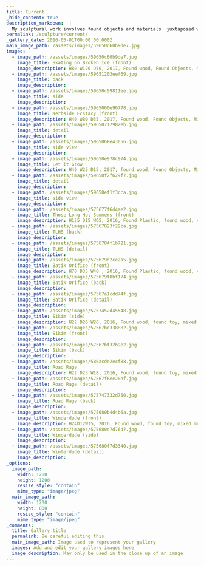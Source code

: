 ```yaml
---
title: Current
_hide_content: true
description_markdown:  |
  My sculptural work involves found objects and materials  juxtaposed with more natural forms such as large branches discovered in woodlands across the UK. I want to explore the tension between natural and synthetic materials, how they can co-exist and the resulting structures can come to resemble organic, sometimes alien yet recognizably human forms. Using beadwork and textiles, which originate from the South Asian Culture where I grew up, I continue to be fascinated by sparkling jewelry, decorative accessories and ornate textile patterns from childhood. 
permalink: /sculpture/current/
_gallery_date: 2016-05-01T00:00:00.000Z
main_image_path: /assets/images/59650c60b9de7.jpg
images:            
  - image_path: /assets/images/59650c60b9de7.jpg
    image_title: Skating on Broken Ice (front)
    image_description: H80 W120 D50, 2017, Found wood, Found Objects, Mixed Media
  - image_path: /assets/images/59651203eef69.jpg
    image_title: back
    image_description:
  - image_path: /assets/images/59650c99811ee.jpg
    image_title: side
    image_description:  
  - image_path: /assets/images/5965060e96778.jpg
    image_title: Kerbside Ecstacy (front)
    image_description: H40 W80 D35, 2017, Found wood, Found Objects, Mixed Media
  - image_path: /assets/images/59650712982eb.jpg
    image_title: detail
    image_description: 
  - image_path: /assets/images/5965068e43056.jpg
    image_title: side view
    image_description: 
  - image_path: /assets/images/59650e978c974.jpg
    image_title: Let it Grow
    image_description: H40 W25 D15, 2017, found wood, Found Objects, Mixed Media
  - image_path: /assets/images/59650f2f629f7.jpg
    image_title: detail
    image_description: 
  - image_path: /assets/images/59650ef1f3cca.jpg
    image_title: side view
    image_description: 
  - image_path: /assets/images/575677f6d4ae2.jpg
    image_title: Those Long Hot Summers (front)
    image_description: H125 D15 W65, 2016, Found Plastic, found wood, vintage textiles, acrylic paint - &lt;p&gt;This work is created using a found plastic table which &amp;nbsp;accidentally got burned during a summer evening. The use of vintage fabric echoes the kind of covering which may have previously covered such an object when it functioned as a piece of furniture. There is a dialogue between natural and manufactured materials suggesting an apparent continuity between the disparate textures and materials so that pre-exiting boundaries become fused and appear as one.
  - image_path: /assets/images/57567823f29ca.jpg
    image_title: TLHS (back)
    image_description:
  - image_path: /assets/images/5756784f1b721.jpg
    image_title: TLHS (detail)
    image_description:
  - image_path: /assets/images/575679d2ce2a5.jpg
    image_title: Batik Orifice (front)
    image_description: H70 D35 W40 , 2016, Found Plastic, found wood, vintage textiles, acrylic paint
  - image_path: /assets/images/575679f8bf174.jpg
    image_title: Batik Orifice (back)
    image_description:
  - image_path: /assets/images/57567a1cdd74f.jpg
    image_title: Batik Orifice (detail)
    image_description:
  - image_path: /assets/images/5757452d45548.jpg
    image_title: Sikim (side)
    image_description: H22 D26 W20, 2016, Found wood, found toy, mixed media
  - image_path: /assets/images/57567bc338882.jpg
    image_title: Sikim (front)
    image_description:
  - image_path: /assets/images/57567bf32b9e2.jpg
    image_title: Sikim (back)
    image_description:
  - image_path: /assets/images/586acde2ecf88.jpg
    image_title: Road Rage
    image_description: H22 D23 W18, 2016, Found wood, found toy, mixed media
  - image_path: /assets/images/57567f6ee20af.jpg
    image_title: Road Rage (detail)
    image_description:
  - image_path: /assets/images/575747332d750.jpg
    image_title: Road Rage (back)
    image_description:
  - image_path: /assets/images/575680b4d4b6a.jpg
    image_title: Winderdude (front)
    image_description: H24D12W15, 2016, Found wood, found toy, mixed media
  - image_path: /assets/images/575680d7d7647.jpg
    image_title: Winderdude (side)
    image_description:
  - image_path: /assets/images/575680f7d3340.jpg
    image_title: Winterdude (detail)
    image_description:
_options:
  image_path:
    width: 1200
    height: 1200
    resize_style: "contain"
    mime_type: "image/jpeg"
  main_image_path:
    width: 1200
    height: 800
    resize_style: "contain"
    mime_type: "image/jpeg"
_comments:
  title: Gallery title
  permalink: Be careful editing this
  main_image_path: Image used to represent your gallery
  images: Add and edit your gallery images here
  image_description: May only be used in the close up of an image
---
```


